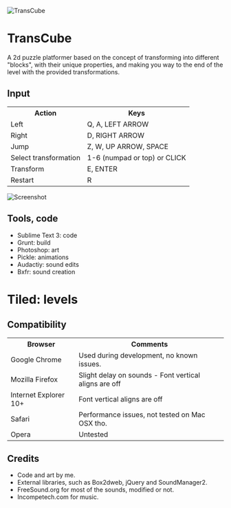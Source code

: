 ![TransCube](http://jeroenverfallie.github.io/game-off-2013/media/img/gh_logo.png)

# TransCube

A 2d puzzle platformer based on the concept of transforming into different "blocks", with their unique properties, and making you way to the end of the level with the provided transformations.

## Input

<table>
  <tr>
    <th>Action</th><th>Keys</th>
  </tr>
  <tr>
    <td>Left</td><td>Q, A, LEFT ARROW</td>
  </tr>
  <tr>
    <td>Right</td><td>D, RIGHT ARROW</td>
  </tr>
  <tr>
    <td>Jump</td><td>Z, W, UP ARROW, SPACE</td>
  </tr>
  <tr>
    <td>Select transformation</td><td>1-6 (numpad or top) or CLICK</td>
  </tr>
  <tr>
    <td>Transform</td><td>E, ENTER</td>
  </tr>
  <tr>
    <td>Restart</td><td>R</td>
  </tr>
</table>

![Screenshot](http://jeroenverfallie.github.io/game-off-2013/media/img/gh_screen.png)

## Tools, code

* Sublime Text 3: code
* Grunt: build
* Photoshop: art
* Pickle: animations
* Audactiy: sound edits
* Bxfr: sound creation
# Tiled: levels

## Compatibility

<table>
  <tr>
    <th>Browser</th><th>Comments</th>
  </tr>
  <tr>
    <td>Google Chrome</td><td>Used during development, no known issues.</td>
  </tr>
  <tr>
    <td>Mozilla Firefox</td><td>Slight delay on sounds - Font vertical aligns are off</td>
  </tr>
  <tr>
    <td>Internet Explorer 10+</td><td>Font vertical aligns are off</td>
  </tr>
  <tr>
    <td>Safari</td><td>Performance issues, not tested on Mac OSX tho.</td>
  </tr>
  <tr>
    <td>Opera</td><td>Untested</td>
  </tr>
</table>


## Credits

* Code and art by me.
* External libraries, such as Box2dweb, jQuery and SoundManager2.
* FreeSound.org for most of the sounds, modified or not.
* Incompetech.com for music.